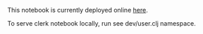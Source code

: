This notebook is currently deployed online [here](https://github.clerk.garden/drewverlee/seven-troubleshooting-tips-for-squashing-software-bugs/commit/495a9ce245b4e2b7a57d431ff5ebff03f49782e6/).

To serve clerk notebook locally, run see dev/user.clj namespace.
